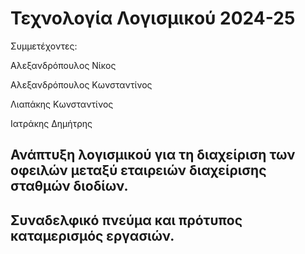 # Τεχνολογία Λογισμικού 2024-25

Συμμετέχοντες:

Αλεξανδρόπουλος Νίκος

Αλεξανδρόπουλος Κωνσταντίνος

Λιαπάκης Κωνσταντίνος

Ιατράκης Δημήτρης


## Ανάπτυξη λογισμικού για τη διαχείριση των οφειλών μεταξύ εταιρειών διαχείρισης σταθμών διοδίων.

## Συναδελφικό πνεύμα και πρότυπος καταμερισμός εργασιών.
